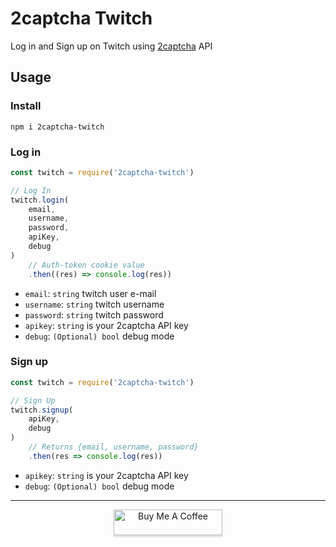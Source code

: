 # 2captcha Twitch
Log in and Sign up on Twitch using  [2captcha](https://2captcha.com?from=2203166) API

## Usage

### Install

```
npm i 2captcha-twitch
```

### Log in

```js
const twitch = require('2captcha-twitch')

// Log In
twitch.login(
    email,
    username,
    password,
    apiKey,
    debug
)
    // Auth-token cookie value
    .then((res) => console.log(res))
```

* `email`: `string` twitch user e-mail
* `username`: `string` twitch username
* `password`: `string` twitch password
* `apikey`: `string` is your 2captcha API key
* `debug`: `(Optional) bool` debug mode

### Sign up

```js
const twitch = require('2captcha-twitch')

// Sign Up
twitch.signup(
    apiKey, 
    debug
)
    // Returns {email, username, password}
    .then(res => console.log(res))
```
* `apikey`: `string` is your 2captcha API key
* `debug`: `(Optional) bool` debug mode

<hr>
<div style="text-align: center">
<a href="https://www.buymeacoffee.com/ethanpc" target="_blank"><img src="https://www.buymeacoffee.com/assets/img/custom_images/orange_img.png" alt="Buy Me A Coffee" style="height: 41px !important;width: 174px !important;box-shadow: 0px 3px 2px 0px rgba(190, 190, 190, 0.5) !important;-webkit-box-shadow: 0px 3px 2px 0px rgba(190, 190, 190, 0.5) !important;" ></a>
</div>